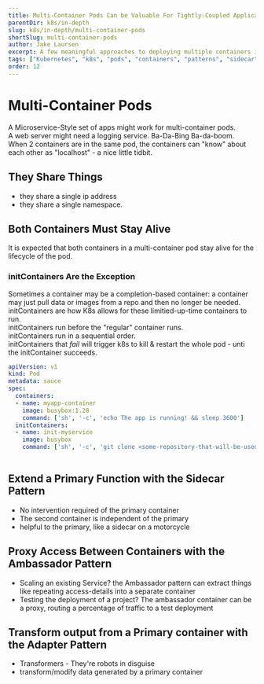 ```yaml
---
title: Multi-Container Pods Can be Valuable For Tightly-Coupled Applications
parentDir: k8s/in-depth
slug: k8s/in-depth/multi-container-pods
shortSlug: multi-container-pods
author: Jake Laursen
excerpt: A few meaningful approaches to deploying multiple containers in a single pod
tags: ["Kubernetes", "k8s", "pods", "containers", "patterns", "sidecar", "adapter", "ambassador"]
order: 12
---
```


# Multi-Container Pods
A Microservice-Style set of apps might work for multi-container pods.  
A web server might need a logging service. Ba-Da-Bing Ba-da-boom.  
When 2 containers are in the same pod, the containers can "know" about each other as "localhost" - a nice little tidbit.  

## They Share Things
- they share a single ip address
- they share a single namespace.  

## Both Containers Must Stay Alive
It is expected that both containers in a multi-container pod stay alive for the lifecycle of the pod.  
### initContainers Are the Exception
Sometimes a container may be a completion-based container: a container may just pull data or images from a repo and then no longer be needed.  
initContainers are how K8s allows for these limitied-up-time containers to run.  
initContainers run before the "regular" container runs.  
initContainers run in a sequential order.  
initContainers that _fail_ will trigger k8s to kill & restart the whole pod - unti the initContainer succeeds.  

```yaml
apiVersion: v1
kind: Pod
metadata: sauce
spec:
  containers:
  - name: myapp-container
    image: busybox:1.28
    command: ['sh', '-c', 'echo The app is running! && sleep 3600']
  initContainers:
  - name: init-myservice
    image: busybox
    command: ['sh', '-c', 'git clone <some-repository-that-will-be-used-by-application> ;']
    
```

## Extend a Primary Function with the Sidecar Pattern
- No intervention required of the primary container
- The second container is independent of the primary
- helpful to the primary, like a sidecar on a motorcycle

## Proxy Access Between Containers with the Ambassador Pattern
- Scaling an existing Service? the Ambassador pattern can extract things like repeating access-details into a separate container
- Testing the deployment of a project? The ambassador container can be a proxy, routing a percentage of traffic to a test deployment

##  Transform output from a Primary container with the Adapter Pattern
- Transformers - They're robots in disguise
- transform/modify data generated by a primary container